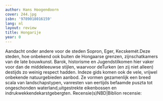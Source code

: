```yaml
---
author: Hans Hoogendoorn
cover: 244.jpg
isbn: '9789018016159'
lang: nl
layout: review
title: Hongarije
year: 0
---
```

Aandacht onder andere voor de steden Sopron, Eger, Kecskemét.Deze steden, hoe onbekend ook buiten de Hongaarse grenzen, zijnschatkamers van de late bouwkunst. Barok, historisme en Jugendstilkomen hier vaker voor dan de middeleeuwse stijlen, waarvoor deTurken (en zij niet alleen) destijds zo weinig respect hadden. Indeze gids komen ook de vele, vrijwel onbekende natuurgebieden aanbod. Ze vormen gezamenlijk een breed scala van landschapstypen, vanresten van eertijds befaamde puszta tot ongeschonden waterland,uitgestrekte eikenbossen en indrukwekkendekarstgebergten.
Recensie(s)NBD|Biblion recensie:
